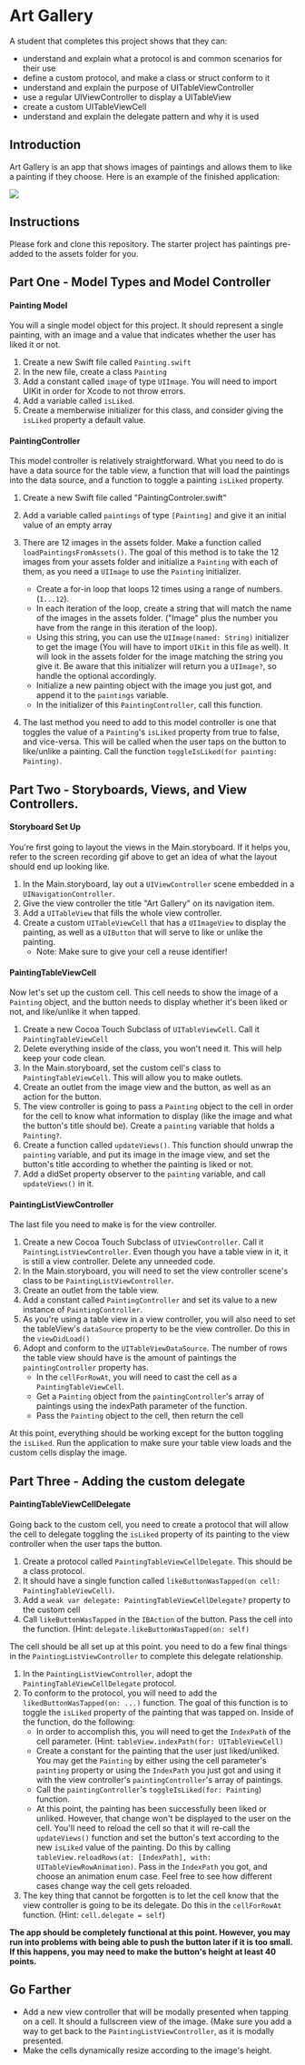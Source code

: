 # Art Gallery

A student that completes this project shows that they can:

- understand and explain what a protocol is and common scenarios for their use
- define a custom protocol, and make a class or struct conform to it
- understand and explain the purpose of UITableViewController
- use a regular UIViewController to display a UITableView
- create a custom UITableViewCell
- understand and explain the delegate pattern and why it is used

## Introduction

Art Gallery is an app that shows images of paintings and allows them to like a painting if they choose. Here is an example of the finished application:

![](https://user-images.githubusercontent.com/16965587/43025789-56c5fa24-8c30-11e8-999e-abec67fcad88.gif) 

## Instructions

Please fork and clone this repository. The starter project has paintings pre-added to the assets folder for you.

## Part One - Model Types and Model Controller

#### Painting Model

You will a single model object for this project. It should represent a single painting, with an image and a value that indicates whether the user has liked it or not.

1. Create a new Swift file called `Painting.swift`
2. In the new file, create a class `Painting`
3. Add a constant called `image` of type `UIImage`. You will need to import UIKit in order for Xcode to not throw errors.
4. Add a variable called `isLiked`.
5. Create a memberwise initializer for this class, and consider giving the `isLiked` property a default value.

#### PaintingController

This model controller is relatively straightforward. What you need to do is have a data source for the table view, a function that will load the paintings into the data source, and a function to toggle a painting `isLiked` property.

1. Create a new Swift file called "PaintingControler.swift"
2. Add a variable called `paintings` of type `[Painting]` and give it an initial value of an empty array
3. There are 12 images in the assets folder. Make a function called `loadPaintingsFromAssets()`. The goal of this method is to take the 12 images from your assets folder and initialize a `Painting` with each of them, as you need a `UIImage` to use the  `Painting` initializer.
    - Create a for-in loop that loops 12 times using a range of numbers. (`1...12`).
    - In each iteration of the loop, create a string that will match the name of the images in the assets folder. ("Image" plus the number you have from the range in this iteration of the loop).
    - Using this string, you can use the `UIImage(named: String)` initializer to get the image (You will have to import `UIKit` in this file as well). It will look in the assets folder for the image matching the string you give it. Be aware that this initializer will return you a `UIImage?`, so handle the optional accordingly.
    - Initialize a new painting object with the image you just got, and append it to the `paintings` variable.
    - In the initializer of this `PaintingController`, call this function. 

4. The last method you need to add to this model controller is one that toggles the value of a `Painting`'s `isLiked` property from true to false, and vice-versa. This will be called when the user taps on the button to like/unlike a painting. Call the function `toggleIsLiked(for painting: Painting)`.

## Part Two - Storyboards, Views, and View Controllers.

#### Storyboard Set Up

You're first going to layout the views in the Main.storyboard. If it helps you, refer to the screen recording gif above to get an idea of what the layout should end up looking like.

1. In the Main.storyboard, lay out a `UIViewController` scene embedded in a `UINavigationController`.
2. Give the view controller the title "Art Gallery" on its navigation item.
3. Add a `UITableView` that fills the whole view controller.
4. Create a custom `UITableViewCell` that has a `UIImageView` to display the painting, as well as a `UIButton` that will serve to like or unlike the painting. 
   - Note: Make sure to give your cell a reuse identifier!

#### PaintingTableViewCell

Now let's set up the custom cell. This cell needs to show the image of a `Painting` object, and the button needs to display whether it's been liked or not, and like/unlike it when tapped.

1. Create a new Cocoa Touch Subclass of `UITableViewCell`. Call it `PaintingTableViewCell`
2. Delete everything inside of the class, you won't need it. This will help keep your code clean.
3. In the Main.storyboard, set the custom cell's class to `PaintingTableViewCell`. This will allow you to make outlets.
4. Create an outlet from the image view and the button, as well as an action for the button.
5. The view controller is going to pass a `Painting` object to the cell in order for the cell to know what information to display (like the image and what the button's title should be). Create a `painting` variable that holds a `Painting?`.
6. Create a function called `updateViews()`. This function should unwrap the `painting` variable, and put its image in the image view, and set the button's title according to whether the painting is liked or not.
7. Add a didSet property observer to the `painting` variable, and call `updateViews()` in it.

#### PaintingListViewController

The last file you need to make is for the view controller.

1. Create a new Cocoa Touch Subclass of `UIViewController`. Call it `PaintingListViewController`. Even though you have a table view in it, it is still a view controller. Delete any unneeded code.
2. In the Main.storyboard, you will need to set the view controller scene's class to be `PaintingListViewController`.
3. Create an outlet from the table view.
4. Add a constant called `PaintingController` and set its value to a new instance of `PaintingController`.
5. As you're using a table view in a view controller, you will also need to set the tableView's `dataSource` property to be the view controller. Do this in the `viewDidLoad()`
6. Adopt and conform to the `UITableViewDataSource`. The number of rows the table view should have is the amount of paintings the `paintingController` property has.
    - In the `cellForRowAt`, you will need to cast the cell as a `PaintingTableViewCell`.
    - Get a `Painting` object from the `paintingController`'s array of paintings using the indexPath parameter of the function.
    - Pass the `Painting` object to the cell, then return the cell

At this point, everything should be working except for the button toggling the `isLiked`. Run the application to make sure your table view loads and the custom cells display the image.

## Part Three - Adding the custom delegate

#### PaintingTableViewCellDelegate

Going back to the custom cell, you need to create a protocol that will allow the cell to delegate toggling the `isLiked` property of its painting to the view controller when the user taps the button.

1. Create a protocol called `PaintingTableViewCellDelegate`. This should be a class protocol.
2. It should have a single function called `likeButtonWasTapped(on cell: PaintingTableViewCell)`.
3. Add a `weak var delegate: PaintingTableViewCellDelegate?` property to the custom cell
4. Call `likeButtonWasTapped` in the `IBAction` of the button. Pass the cell into the function. (Hint: `delegate.likeButtonWasTapped(on: self)`

The cell should be all set up at this point. you need to do a few final things in the `PaintingListViewController` to complete this delegate relationship.

1. In the `PaintingListViewController`, adopt the `PaintingTableViewCellDelegate` protocol.
2. To conform to the protocol, you will need to add the `likedButtonWasTapped(on: ...)` function. The goal of this function is to toggle the `isLiked` property of the painting that was tapped on. Inside of the function, do the following:
     - In order to accomplish this, you will need to get the `IndexPath` of the cell parameter. (Hint: `tableView.indexPath(for: UITableViewCell)`
     - Create a constant for the painting that the user just liked/unliked. You may get the `Painting` by either using the cell parameter's `painting` property or using the `IndexPath` you just got and using it with the view controller's `paintingController`'s array of paintings.
     - Call the `paintingController`'s `toggleIsLiked(for: Painting`) function.
     - At this point, the painting has been successfully been liked or unliked. However, that change won't be displayed to the user on the cell. You'll need to reload the cell so that it will re-call the `updateViews()` function and set the button's text according to the new `isLiked` value of the painting. Do this by calling `tableView.reloadRows(at: [IndexPath], with: UITableViewRowAnimation)`. Pass in the `IndexPath` you got, and choose an animation enum case. Feel free to see how different cases change way the cell gets reloaded.
3. The key thing that cannot be forgotten is to let the cell know that the view controller is going to be its delegate. Do this in the `cellForRowAt` function. (Hint: `cell.delegate = self`)

**The app should be completely functional at this point. However, you may run into problems with being able to push the button later if it is too small. If this happens, you may need to make the button's height at least 40 points.**

## Go Farther

- Add a new view controller that will be modally presented when tapping on a cell. It should a fullscreen view of the image. (Make sure you add a way to get back to the `PaintingListViewController`, as it is modally presented.
- Make the cells dynamically resize according to the image's height. 
